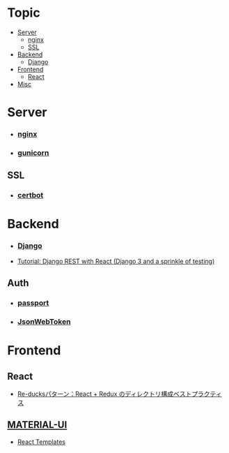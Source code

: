 # Topic
- [Server](#server)
  - [nginx](#nginx)
  - [SSL](#ssl)
- [Backend](#backend)
  - [Django](#django)
- [Frontend](#frontend)
  - [React](#react)
- [Misc](#misc)

# Server
- ### [nginx](https://www.nginx.com/)
- ### [gunicorn](https://gunicorn.org/)
## SSL
- ### [certbot](https://certbot.eff.org/)
# Backend
- ### [Django](https://www.djangoproject.com/)
- [Tutorial: Django REST with React (Django 3 and a sprinkle of testing)](https://www.valentinog.com/blog/drf/)
## Auth
- ### [passport](http://www.passportjs.org/)
- ### [JsonWebToken](https://github.com/auth0/node-jsonwebtoken)
# Frontend
## React
- [Re-ducksパターン：React + Redux のディレクトリ構成ベストプラクティス](https://noah.plus/blog/021/)
## [MATERIAL-UI](https://material-ui.com/)
- [React Templates](https://material-ui.com/getting-started/templates/)
